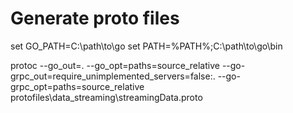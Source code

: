 # Generate proto files
set GO_PATH=C:\path\to\go
set PATH=%PATH%;C:\path\to\go\bin

protoc --go_out=. --go_opt=paths=source_relative --go-grpc_out=require_unimplemented_servers=false:. --go-grpc_opt=paths=source_relative protofiles\data_streaming\streamingData.proto
